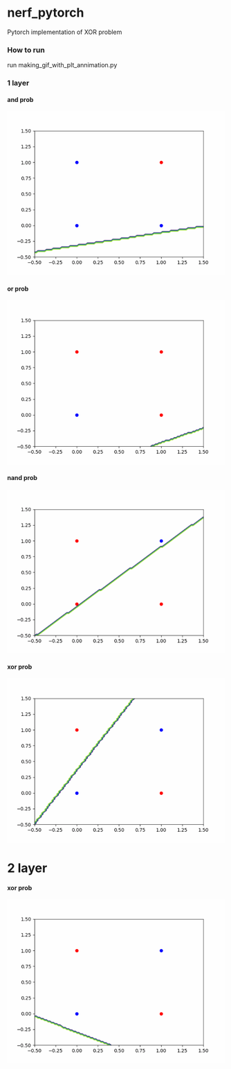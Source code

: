 # nerf_pytorch

Pytorch implementation of XOR problem 

### How to run

run making_gif_with_plt_annimation.py

### 1 layer

#### and prob
![chair_rgb](gif/and_prob.gif)

#### or prob
![chair_rgb](gif/or_prob.gif)

#### nand prob
![chair_rgb](gif/nand_prob.gif)

#### xor prob
![chair_rgb](gif/xor_prob.gif)

# 2 layer

#### xor prob
![chair_rgb](gif/xor_prob_3.gif)

